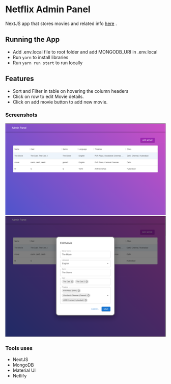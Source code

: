# Netflix Admin Panel

NextJS app that stores movies and related info [here](https://netflix-admin1000.netlify.app/) .

## Running the App
* Add .env.local file to root folder and add MONGODB_URI in .env.local
* Run ``yarn`` to install libraries
* Run ``yarn run start`` to run locally

## Features
* Sort and Filter in table on hovering the column headers
* Click on row to edit Movie details.
* Click on add movie button to add new movie.

### Screenshots
![initial](/screenshot.png)
![edit](/screenshot2.png)

### Tools uses
* NextJS
* MongoDB
* Material UI
* Netlify